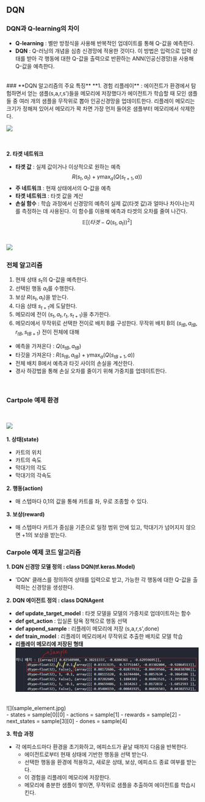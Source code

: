 ## **DQN**

### **DQN과 Q-learning의 차이**
- **Q-learning** : 벨만 방정식을 사용해 반복적인 업데이트를 통해 Q-값을 예측한다.
- **DQN** : Q-러닝의 개념을 심층 신경망에 적용한 것이다. 이 방법은 입력으로 입력 상태를 받아 각 행동에 대한 Q-값을 출력으로 반환하는 ANN(인공신경망)을 사용해 Q-값을 예측한다. 
<br>
### **DQN 알고리즘의 주요 특징**
**1. 경험 리플레이** : 에이전트가 환경에서 탐험하면서 얻는 샘플(s,a,r,s')들을 메모리에 저장했다가 에이전트가 학습할 때 모인 샘플들 중 여러 개의 샘플을 무작위로 뽑아 인공신경망을 업데이트한다. 리플레이 메모리는 크기가 정해져 있어서 메모리가 꽉 차면 가장 먼저 들어온 샘플부터 메모리에서 삭제한다.

<br>

![](https://tave-6th-rlstudy.github.io/assets/img/RL_Study6/dqn.png)

<br>

**2. 타겟 네트워크** 
- **타겟 값** : 실제 값이거나 이상적으로 원하는 예측
$$R(s_t,a_t)+\gamma \max_{a} (Q(s_{t+1}, a))$$
- **주 네트워크** : 현재 상태에서의 Q-값을 예측
- **타겟 네트워크** : 타겟 값을 계산
- **손실 함수** : 학습 과정에서 신경망의 예측이 실제 값(타겟 값)과 얼마나 차이나는지를 측정하는 데 사용된다. 이 함수를 이용해 예측과 타겟의 오차를 줄여 나간다.
$$\mathbb{E}[(타겟-Q(s_t,a_t))^2]$$

<br>

![](https://img1.daumcdn.net/thumb/R800x0/?scode=mtistory2&fname=https%3A%2F%2Fblog.kakaocdn.net%2Fdn%2Fcw2t8w%2FbtrDU3Srd1K%2FDs7UlI3vY9qEhYqNtXSqi0%2Fimg.jpg)

### **전체 알고리즘**
1. 현재 상태 $s_t$의 Q-값을 예측한다.
2. 선택된 행동 $a_t$를 수행한다.
3. 보상 $R(s_t,a_t)$을 받는다.
4. 다음 상태 $s_{t+1}$에 도달한다.
5. 메모리에 전이 $(s_t,a_t,r_t,s_{t+1})$을 추가한다.
6. 메모리에서 무작위로 선택한 전이로 배치 B를 구성한다. 무작위 배치 B의 $(s_{tB},a_{tB},r_{tB},s_{tB+1})$ 전이 전체에 대해
- 예측을 가져온다 : $Q(s_{tB},a_{tB})$
- 타깃을 가져온다 : $R(s_{tB},a_{tB})+\gamma \max_{a} (Q(s_{tB+1}, a))$
- 전체 배치 B에서 예측과 타깃 사이의 손실을 계산한다.
- 경사 하강법을 통해 손실 오차를 줄이기 위해 가중치를 업데이트한다.

<br>

### **Cartpole 예제 환경**

<br>

![](https://inspaceai.github.io/images/lhh/cartpole_rl_compare/cartpole.gif)

**1. 상태(state)**
- 카트의 위치
- 카트의 속도
- 막대기의 각도
- 막대기의 각속도

**2. 행동(action)**
- 매 스텝마다 0,1의 값을 통해 카트를 좌, 우로 조종할 수 있다.

**3. 보상(reward)**
- 매 스텝마다 카트가 중심을 기준으로 일정 범위 안에 있고, 막대기가 넘어지지 않으면 +1의 보상을 받는다. 

### **Carpole 예제 코드 알고리즘**
**1. DQN 신경망 모델 정의 : class DQN(tf.keras.Model)**
- 'DQN' 클래스를 정의하여 상태를 입력으로 받고, 가능한 각 행동에 대한 Q-값을 출력하는 신경망을 생성한다.

**2. DQN 에이전트 정의 : class DQNAgent**
- **def update_target_model** : 타겟 모델을 모델의 가중치로 업데이트하는 함수 
- **def get_action** : 입실론 탐욕 정책으로 행동 선택
- **def append_sample** : 리플레이 메모리에 저장 (s,a,r,s',done)
- **def train_model** : 리플레이 메모리에서 무작위로 추출한 배치로 모델 학습
- **리플레이 메모리에 저장된 형태**![](sample.jpg)
<br>
![](sample_element.jpg)
<br>
- states = sample[0][0]
- actions = sample[1]
- rewards = sample[2]
- next_states = sample[3][0]
- dones = sample[4]

**3. 학습 과정**
- 각 에피소드마다 환경을 초기화하고, 에피소드가 끝날 때까지 다음을 반복한다.
    - 에이전트로부터 현재 상태에 기반한 행동을 선택 받는다.
    - 선택한 행동을 환경에 적용하고, 새로운 상태, 보상, 에피소드 종료 여부를 받는다.
    - 이 경험을 리플레이 메모리에 저장한다.
    - 메모리에 충분한 샘플이 쌓이면, 무작위로 샘플을 추출하여 에이전트를 학습시킨다.
